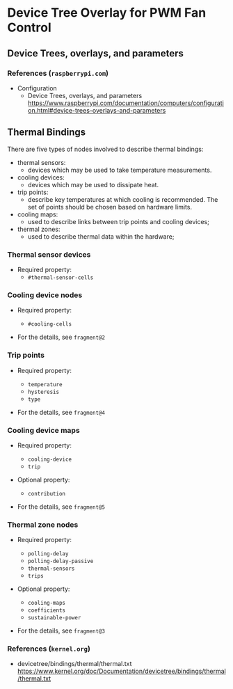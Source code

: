 # Device Tree Overlay for PWM Fan Control

## Device Trees, overlays, and parameters

### References (`raspberrypi.com`)

- Configuration
  - Device Trees, overlays, and parameters  
    <https://www.raspberrypi.com/documentation/computers/configuration.html#device-trees-overlays-and-parameters>

## Thermal Bindings

There are five types of nodes involved to describe thermal bindings:

- thermal sensors:
  - devices which may be used to take temperature measurements.
- cooling devices:
  - devices which may be used to dissipate heat.
- trip points:
  - describe key temperatures at which cooling is recommended.
    The set of points should be chosen based on hardware limits.
- cooling maps:
  - used to describe links between trip points and cooling devices;
- thermal zones:
  - used to describe thermal data within the hardware;

### Thermal sensor devices

- Required property:
  - `#thermal-sensor-cells`

### Cooling device nodes

- Required property:
  - `#cooling-cells`

- For the details, see `fragment@2`

### Trip points

- Required property:
  - `temperature`
  - `hysteresis`
  - `type`

- For the details, see `fragment@4`

### Cooling device maps

- Required property:
  - `cooling-device`
  - `trip`
- Optional property:
  - `contribution`

- For the details, see `fragment@5`

### Thermal zone nodes

- Required property:
  - `polling-delay`
  - `polling-delay-passive`
  - `thermal-sensors`
  - `trips`
- Optional property:
  - `cooling-maps`
  - `coefficients`
  - `sustainable-power`

- For the details, see `fragment@3`

### References (`kernel.org`)

- devicetree/bindings/thermal/thermal.txt  
  <https://www.kernel.org/doc/Documentation/devicetree/bindings/thermal/thermal.txt>
